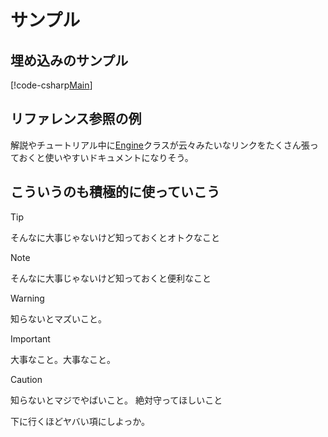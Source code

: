 # サンプル

## 埋め込みのサンプル

[!code-csharp[Main](Sample.cs)]

## リファレンス参照の例

解説やチュートリアル中に[Engine](xref:Altseed.Engine)クラスが云々みたいなリンクをたくさん張っておくと使いやすいドキュメントになりそう。

## こういうのも積極的に使っていこう

> [!TIP]
> そんなに大事じゃないけど知っておくとオトクなこと

> [!NOTE]
> そんなに大事じゃないけど知っておくと便利なこと

> [!WARNING]
> 知らないとマズいこと。

> [!IMPORTANT]
> 大事なこと。大事なこと。

> [!CAUTION]
> 知らないとマジでやばいこと。
> 絶対守ってほしいこと

下に行くほどヤバい項にしよっか。